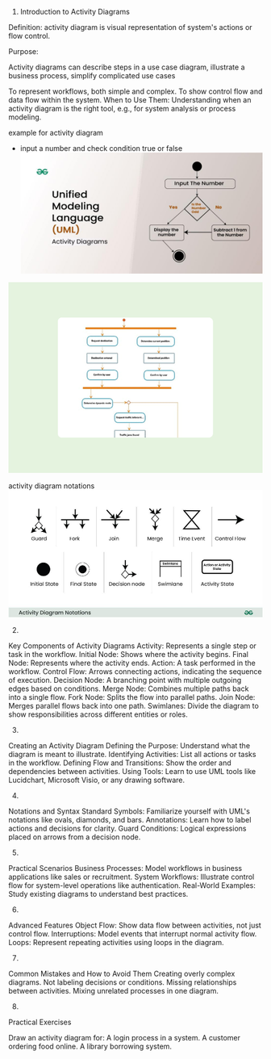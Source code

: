 1. Introduction to Activity Diagrams

Definition: activity diagram is visual representation of system's actions or flow control.


Purpose:

Activity diagrams can describe steps in a use case diagram, illustrate a business process, simplify complicated use cases

To represent workflows, both simple and complex.
To show control flow and data flow within the system.
When to Use Them: Understanding when an activity diagram is the right tool, e.g., for system analysis or process modeling.

example for activity diagram 
* input a number and check condition true or false
![alt text](image-1.png)

![alt text](image.png)


activity diagram notations
![alt text](image-2.png)




2.
Key Components of Activity Diagrams
Activity: Represents a single step or task in the workflow.
Initial Node: Shows where the activity begins.
Final Node: Represents where the activity ends.
Action: A task performed in the workflow.
Control Flow: Arrows connecting actions, indicating the sequence of execution.
Decision Node: A branching point with multiple outgoing edges based on conditions.
Merge Node: Combines multiple paths back into a single flow.
Fork Node: Splits the flow into parallel paths.
Join Node: Merges parallel flows back into one path.
Swimlanes: Divide the diagram to show responsibilities across different entities or roles.




3.
 Creating an Activity Diagram
Defining the Purpose: Understand what the diagram is meant to illustrate.
Identifying Activities: List all actions or tasks in the workflow.
Defining Flow and Transitions: Show the order and dependencies between activities.
Using Tools: Learn to use UML tools like Lucidchart, Microsoft Visio, or any drawing software.



4.
 Notations and Syntax
Standard Symbols: Familiarize yourself with UML's notations like ovals, diamonds, and bars.
Annotations: Learn how to label actions and decisions for clarity.
Guard Conditions: Logical expressions placed on arrows from a decision node.


5.
 Practical Scenarios
Business Processes: Model workflows in business applications like sales or recruitment.
System Workflows: Illustrate control flow for system-level operations like authentication.
Real-World Examples: Study existing diagrams to understand best practices.


6.
 Advanced Features
Object Flow: Show data flow between activities, not just control flow.
Interruptions: Model events that interrupt normal activity flow.
Loops: Represent repeating activities using loops in the diagram.


7.
 Common Mistakes and How to Avoid Them
Creating overly complex diagrams.
Not labeling decisions or conditions.
Missing relationships between activities.
Mixing unrelated processes in one diagram.


8.
 Practical Exercises

Draw an activity diagram for:
A login process in a system.
A customer ordering food online.
A library borrowing system.



